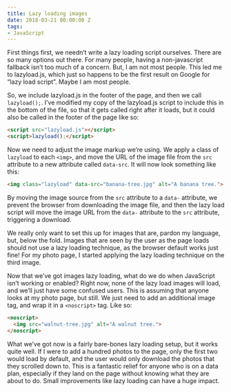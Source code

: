 ```yaml
---
title: Lazy loading images
date: 2018-03-21 00:00:00 Z
tags:
- JavaScript
---
```


First things first, we needn’t write a lazy loading script ourselves. There are so many options out there. For many people, having a non-javascript fallback isn’t too much of a concern. But, I am not most people. This led me to lazyload.js, which just so happens to be the first result on Google for “lazy load script”. Maybe I am most people.

So, we include lazyload.js in the footer of the page, and then we call `lazyload();`. I’ve modified my copy of the lazyload.js script to include this in the bottom of the file, so that it gets called right after it loads, but it could also be called in the footer of the page like so:

```html
<script src="lazyload.js"></script>
<script>lazyload();</script>
```

Now we need to adjust the image markup we’re using. We apply a class of `lazyload` to each `<img>`, and move the URL of the image file from the `src` attribute to a new attribute called `data-src`. It will now look something like this:

```html
<img class="lazyload" data-src="banana-tree.jpg" alt="A banana tree.">
```

By moving the image source from the `src` attribute to a `data-` attribute, we prevent the browser from downloading the image file, and then the lazy load script will move the image URL from the `data-` attribute to the `src` attribute, triggering a download.

We really only want to set this up for images that are, pardon my language, but, below the fold. Images that are seen by the user as the page loads should not use a lazy loading technique, as the browser default works just fine! For my photo page, I started applying the lazy loading technique on the third image.

Now that we’ve got images lazy loading, what do we do when JavaScript isn’t working or enabled? Right now, none of the lazy load images will load, and we’ll just have some confused users. This is assuming that anyone looks at my photo page, but still. We just need to add an additional image tag, and wrap it in a `<noscript>` tag. Like so:

```html
<noscript>
  <img src="walnut-tree.jpg" alt="A walnut tree.">
</noscript>
```

What we’ve got now is a fairly bare-bones lazy loading setup, but it works quite well. If I were to add a hundred photos to the page, only the first two would load by default, and the user would only download the photos that they scrolled down to. This is a fantastic relief for anyone who is on a data plan, especially if they land on the page without knowing what they are about to do. Small improvements like lazy loading can have a huge impact.
